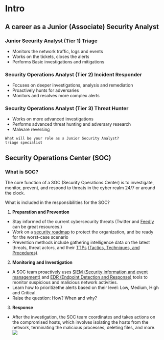# Intro


## A career as a Junior (Associate) Security Analyst


### Junior Security Analyst (Tier 1) Triage

- Monitors the network traffic, logs and events
- Works on the tickets, closes the alerts
- Performs Basic investigations and mitigations

### Security Operations Analyst (Tier 2) Incident Responder

- Focuses on deeper investigations, analysis and remediation
- Proactively hunts for adversaries
- Monitors and resolves more complex alerts

### Security Operations Analyst (Tier 3) Threat Hunter

- Works on more advanced investigations
- Performs advanced threat hunting and adversary research
- Malware reversing

```
What will be your role as a Junior Security Analyst?
triage specialist
```


## Security Operations Center (SOC)

### What is SOC?

The core function of a SOC (Security Operations Center) is to investigate, monitor, prevent, and respond to threats in the cyber realm 24/7 or around the clock.


What is included in the responsibilities for the SOC?

1. **Preparation and Prevention**
 - Stay informed of the current cybersecurity threats (Twitter and [Feedly](https://feedly.com/i/welcome) can be great resources.)
 - Work on a [security roadmap](https://www.trellix.com/en-us/security-awareness/cybersecurity.html) to protect the organization, and be ready for the worst-case scenario
 - Prevention methods include gathering intelligence data on the latest threats, threat actors, and their [TTPs](https://www.optiv.com/explore-optiv-insights/blog/tactics-techniques-and-procedures-ttps-within-cyber-threat-intelligence) [(Tactics, Techniques, and Procedures)](https://www.optiv.com/explore-optiv-insights/blog/tactics-techniques-and-procedures-ttps-within-cyber-threat-intelligence).
2. **Monitoring and Investigation**
- A SOC team proactively uses [SIEM (Security information and event management)](https://www.fireeye.com/products/helix/what-is-siem-and-how-does-it-work.html) and [EDR (Endpoint Detection and Response)](https://www.mcafee.com/enterprise/en-us/security-awareness/endpoint/what-is-endpoint-detection-and-response.html) tools to monitor suspicious and malicious network activities.
- Learn how to prioritizethe alerts based on their level: Low, Medium, High and Critical.
- Raise the question: How? When and why?
3. **Response**
- After the investigation, the SOC team coordinates and takes actions on the compromised hosts, which involves isolating the hosts from the network, terminating the malicious processes, deleting files, and more.
![](https://tryhackme-images.s3.amazonaws.com/user-uploads/60c7fac321aca20049602d2b/room-content/ac6d125de72c99f799d13c1aaf0c55dd.PNG)